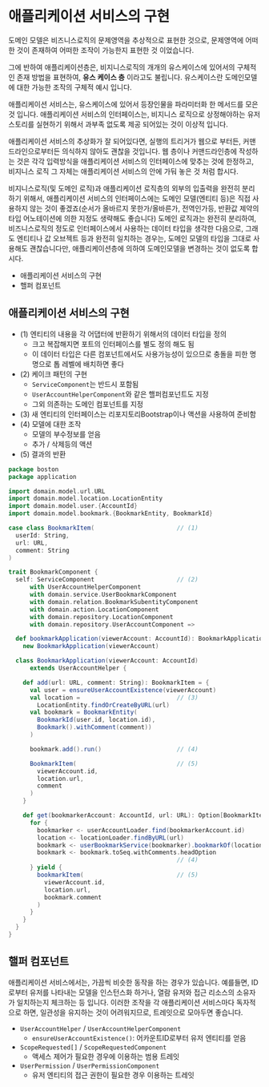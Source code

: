 # 애플리케이션 서비스의 구현

도메인 모델은 비즈니스로직의 문제영역을 추상적으로 표현한 것으로, 문제영역에 어떠한 것이 존재하여 어떠한 조작이 가능한지 표현한 것 이었습니다.

그에 반하여 애플리케이션층은, 비지니스로직의 개개의 유스케이스에 있어서의 구체적인 존재 방법을 표현하여, **유스 케이스 층** 이라고도 불립니다. 유스케이스란 도메인모델에 대한 가능한 조작의 구체적 예시 입니다.

애플리케이션 서비스는, 유스케이스에 있어서 등장인물을 파라미터화 한 메서드를 모은 것 입니다. 애플리케이션 서비스의 인터페이스는, 비지니스 로직으로 상정해야하는 유저 스토리를 실현하기 위해서 과부족 없도록 제공 되어있는 것이 이상적 입니다.

애플리케이션 서비스의 추상화가 잘 되어있다면, 실행의 트리거가 웹으로 부터든, 커맨드라인으로부터든 의식하지 않아도 괜찮을 것입니다. 웹 층이나 커맨드라인층에 작성하는 것은 각각 입력방식을 애플리케이션 서비스의 인터페이스에 맞추는 것에 한정하고, 비지니스 로직 그 자체는 애플리케이션 서비스의 안에 가둬 놓은 것 처럼 합시다.

비지니스로직(및 도메인 로직)과 애플리케이션 로직층의 외부의 입출력을 완전히 분리하기 위해서, 애플리케이션 서비스의 인터페이스에는 도메인 모델(엔티티 등)은 직접 사용하지 않는 것이 좋겠죠(순서가 올바르지 못한가/올바른가, 전역인가등, 반환값 제약의 타입 어노테이션에 의한 지정도 생략해도 좋습니다) 도메인 로직과는 완전히 분리하여, 비즈니스로직의 정도로 인터페이스에서 사용하는 데이터 타입을 생각한 다음으로, 그래도 엔티티나 값 오브젝트 등과 완전히 일치하는 경우는, 도메인 모델의 타입을 그대로 사용해도 괜찮습니다만, 애플리케이션층에 의하여 도메인모델을 변경하는 것이 없도록 합시다.

- 애플리케이션 서비스의 구현
- 핼퍼 컴포넌트

## 애플리케이션 서비스의 구현

- (1) 엔티티의 내용을 각 어댑터에 반환하기 위해서의 데이터 타입을 정의
  - 크고 복잡해지면 포트의 인터페이스를 별도 정의 해도 됨
  - 이 데이터 타입은 다른 컴포넌트에서도 사용가능성이 있으므로 충돌을 피한 명명으로 톱 레벨에 배치하면 좋다
- (2) 케이크 패턴의 구현
  - `ServiceComponent`는 반드시 포함됨
  - `UserAccountHelperComponent`와 같은 핼퍼컴포넌트도 지정
  - 그외 의존하는 도메인 컴포넌트를 지정
- (3) 새 엔티티의 인터페이스는 리포지토리Bootstrap이나 액션을 사용하여 준비함
- (4) 모델에 대한 조작
  - 모델의 부수정보를 얻음
  - 추가 / 삭제등의 액션
- (5) 결과의 반환

```scala
package boston
package application

import domain.model.url.URL
import domain.model.location.LocationEntity
import domain.model.user.{AccountId}
import domain.model.bookmark.{BookmarkEntity, BookmarkId}

case class BookmarkItem(                       // (1)
  userId: String,
  url: URL,
  comment: String
)

trait BookmarkComponent {
  self: ServiceComponent                       // (2)
      with UserAccountHelperComponent
      with domain.service.UserBookmarkComponent
      with domain.relation.BookmarkSubentityComponent
      with domain.action.LocationComponent
      with domain.repository.LocationComponent
      with domain.repository.UserAccountComponent =>

  def bookmarkApplication(viewerAccount: AccountId): BookmarkApplication =
    new BookmarkApplication(viewerAccount)

  class BookmarkApplication(viewerAccount: AccountId)
      extends UserAccountHelper {

    def add(url: URL, comment: String): BookmarkItem = {
      val user = ensureUserAccountExistence(viewerAccount)
      val location =                           // (3)
        LocationEntity.findOrCreateByURL(url)
      val bookmark = BookmarkEntity(
        BookmarkId(user.id, location.id),
        Bookmark().withComment(comment))
      )

      bookmark.add().run()                     // (4)

      BookmarkItem(                            // (5)
        viewerAccount.id,
        location.url,
        comment
      )
    }

    def get(bookmarkerAccount: AccountId, url: URL): Option[BookmarkItem] = {
      for {
        bookmarker <- userAccountLoader.find(bookmarkerAccount.id)
        location <- locationLoader.findByURL(url)
        bookmark <- userBookmarkService(bookmarker).bookmarkOf(location)
        bookmark <- bookmark.toSeq.withComments.headOption
                                               // (4)
      } yield {
        bookmarkItem(                          // (5)
          viewerAccount.id,
          location.url,
          bookmark.comment
        )
      }
    }
  }
}
```

## 핼퍼 컴포넌트

애플리케이션 서비스에서는, 가끔씩 비슷한 동작을 하는 경우가 있습니다. 예를들면, ID로부터 유저를 나타내는 모델을 인스턴스화 하거나, 열람 유저와 접근 리소스의 소유자가 일치하는지 체크하는 등 입니다. 이러한 조작을 각 애플리케이션 서비스마다 독자적으로 하면, 일관성을 유지하는 것이 어려워지므로, 트레잇으로 모아두면 좋습니다.

- `UserAccountHelper` / `UserAccountHelperComponent`
  - `ensureUserAccountExistence()`: 어카운트ID로부터 유저 엔티티를 얻음
- `ScopeRequested[]` / `ScopeRequestedComponent`
  - 액세스 제어가 필요한 경우에 이용하는 범용 트레잇
- `UserPermission` / `UserPermissionComponent`
  - 유저 엔티티의 접근 권한이 필요한 경우 이용하는 트레잇
